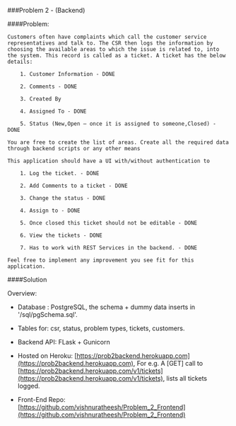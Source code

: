 ###Problem 2 - (Backend)


####Problem:

	Customers often have complaints which call the customer service representatives and talk to. The CSR then logs the information by choosing the available areas to which the issue is related to, into the system. This record is called as a ticket. A ticket has the below details:

		1. Customer Information - DONE

		2. Comments - DONE

		3. Created By

		4. Assigned To - DONE

		5. Status (New,Open – once it is assigned to someone,Closed) - DONE

	You are free to create the list of areas. Create all the required data through backend scripts or any other means

	This application should have a UI with/without authentication to 

		1. Log the ticket. - DONE

		2. Add Comments to a ticket - DONE

		3. Change the status - DONE

		4. Assign to - DONE

		5. Once closed this ticket should not be editable - DONE

		6. View the tickets - DONE

		7. Has to work with REST Services in the backend. - DONE

	Feel free to implement any improvement you see fit for this application.
	
####Solution

Overview:

- Database : PostgreSQL, the schema + dummy data inserts in '/sql/pgSchema.sql'. 

- Tables for: csr, status, problem types, tickets, customers.

- Backend API: FLask + Gunicorn

- Hosted on Heroku: [https://prob2backend.herokuapp.com](https://prob2backend.herokuapp.com), For e.g. A [GET] call to	[https://prob2backend.herokuapp.com/v1/tickets](https://prob2backend.herokuapp.com/v1/tickets), lists all tickets logged.
 
- Front-End Repo: [https://github.com/vishnuratheesh/Problem_2_Frontend](https://github.com/vishnuratheesh/Problem_2_Frontend)